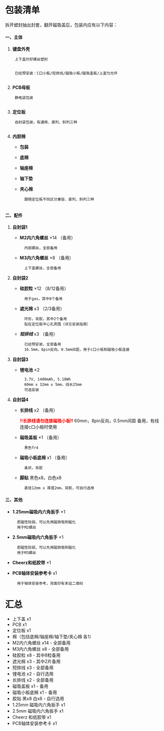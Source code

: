 # 包装清单

拆开塑封抽出封套，翻开磁吸盖后，包装内应有以下内容：

#### 一、主体
1. **键盘外壳**

		上下盖拧好螺丝塑封
	![]()

		已经预安装：C口小板/短排线/磁吸小板/磁吸盖板/上盖匀光件
	![]()

2. **PCB母板**

		静电袋包装
	![]()

3. **定位板**

		自封袋包装，有通用、直列、斜列三种
	![]()

4. **内胆棉**
	- **包装**
		![]()
	- **底棉**
		![]()
	- **轴座棉**
		![]()
	- **轴下垫**
		![]()
	- **夹心棉**

			跟随定位板不同区分兼容、直列、斜列三种
		![]()

#### 二、配件
1. **自封袋1**

	- **M2内六角螺丝** ×14 （备用）
			
			内部螺丝，全部备用

	- **M3内六角螺丝** ×8 （备用）

			上下盖螺丝，全部备用

2. **自封袋2**  

	- **硅胶粒** ×12 （8/12备用）
			
			用于gas，其中8个备用

	- **遮光棉** x3 （2/3备用）
			
			环形，背胶，其中2个备用
			贴在定位板中心孔周围（详见安装指南）
		
	- ***短排线*** x3 （备用）

			已经预安装，全部备用
			16.5mm，8pin反向，0.5mm间距，用于c口小板和磁吸小板连接

3. **自封袋3**  

	- **锂电池** ×2

			3.7V, 1400mAh, 5.18Wh
			60mm x 32mm x 5mm，线长25mm
			可选安装

4. **自封袋4**  

	- **长排线** x2 （备用）

		<font color=Red> <b> !!长排线请勿连接磁吸小板!! </b> </font>
			60mm，8pin反向，0.5mm间距
			备用，有线连接c口小板时使用
	
	- **磁吸盖板** ×1 （备用）

			黑色fr4

	- **磁吸小板底棉** x1 （备用）

			条状，背胶

	- **脚贴** 黑色x8，白色x8

			直径12mm x 厚度2mm，背胶，可自行选用

#### 三、其他

- **1.25mm磁吸内六角扳手** ×1
	
		若磁性较弱，可以先用磁铁吸附磁化
		用于M2螺丝

- **2.5mm磁吸内六角扳手** ×1

		若磁性较弱，可以先用磁铁吸附磁化
		用于M3螺丝

- **Cheerz和纸胶带** ×1

- **PCB轴体安装参考卡** x1

		用于轴体安装参考，背面印有本站二维码

# 汇总

- 上下盖 x1
- PCB x1
- 定位板 x1
- 棉（包括底棉/轴座棉/轴下垫/夹心棉 各1）
- M2内六角螺丝 x14 - 全部备用
- M3内六角螺丝 x8 - 全部备用
- 硅胶粒 x8 - 其中8粒备用
- 遮光棉 x3 - 其中2片备用
- 短排线 x3 - 全部备用
- 锂电池 x2 - 自行选用
- 长排线 x2 - 全部备用
- 磁吸盖板 x1 - 备用
- 磁吸小板底棉 x1 - 备用
- 胶贴 黑x8 白x8 - 自行选用
- 1.25mm 磁吸内六角扳手 x1
- 2.5mm 磁吸内六角扳手 x1
- Cheerz 和纸胶带 x1
- PCB轴体安装参考卡 x1